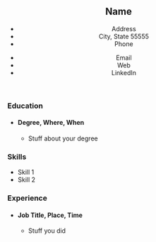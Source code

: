<!DOCTYPE html>

<body>
	<header>
		<h2>Name</h2>
		<ul id="header-left" title="mail and phone">
      <li>Address</li>
			<li>City, State 55555</li>
			<li>Phone</li>
		</ul>
		<ul id="header-right" title="web">
			<li>Email</li>
			<li>Web</li>
			<li>LinkedIn</li>
		</ul>
	</header>
	<section id="education"><h3>Education</h3>
		<ul title="education">
		<li>
			<h4>Degree, Where, When</h4>
        		<ul>
        			<li>Stuff about your degree</li>
       		</ul>
       	</li>
		</ul>
	</section>
	<section id="skills"><h3>Skills</h3>
		<ul title="skills">
			<li>Skill 1</li>
      <li>Skill 2</li>
		</ul>
	</section>
	<section id="experience"><h3>Experience</h3>
	<ul title="experience">
		<li>
			<h4>Job Title, Place, Time</h4>
			<ul>
				<li>Stuff you did</li>
			</ul>
		</li>
	</ul>
	</section>
</body>
</html>
